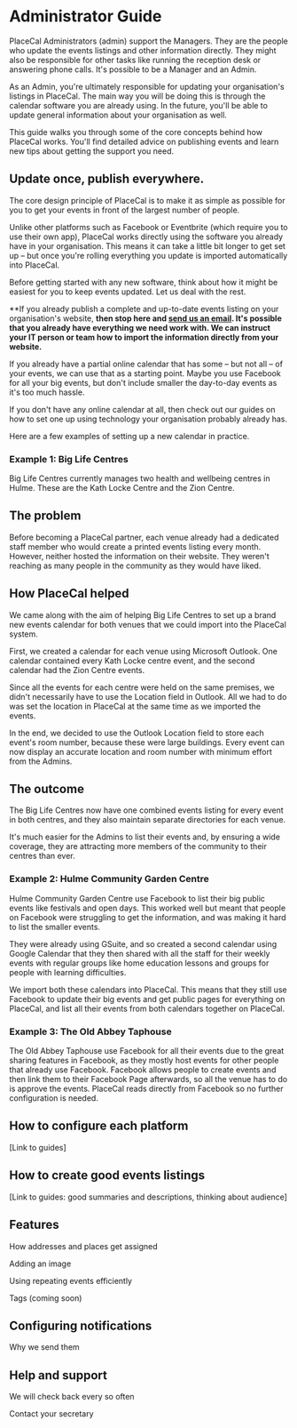 # Administrator Guide

PlaceCal Administrators \(admin\) support the Managers. They are the people who update the events listings and other information directly. They might also be responsible for other tasks like running the reception desk or answering phone calls. It's possible to be a Manager and an Admin.

As an Admin, you're ultimately responsible for updating your organisation's listings in PlaceCal. The main way you will be doing this is through the calendar software you are already using. In the future, you'll be able to update general information about your organisation as well.

This guide walks you through some of the core concepts behind how PlaceCal works. You'll find  detailed advice on publishing events and learn new tips about getting the support you need.

## Update once, publish everywhere.

The core design principle of PlaceCal is to make it as simple as possible for you to get your events in front of the largest number of people.

Unlike other platforms such as Facebook or Eventbrite (which require you to use their own app), PlaceCal works directly using the software you already have in your organisation. This means it can take a little bit longer to get set up – but once you're rolling everything you update is imported automatically into PlaceCal.

Before getting started with any new software, think about how it might be easiest for you to keep events updated. Let us deal with the rest.

**If you already publish a complete and up-to-date events listing on your organisation's website, **then stop here and [send us an email](mailto:support@placecal.org). It's possible that you already have everything we need work with. We can instruct your IT person or team how to import the information directly from your website.**

If you already have a partial online calendar that has some – but not all – of your events, we can use that as a starting point. Maybe you use Facebook for all your big events, but don't include smaller the day-to-day events as it's too much hassle.

If you don't have any online calendar at all, then check out our guides on how to set one up using technology your organisation probably already has.

Here are a few examples of setting up a new calendar in practice.

### Example 1: Big Life Centres

Big Life Centres currently manages two health and wellbeing centres in Hulme. These are the Kath Locke Centre and the Zion Centre.

## The problem

Before becoming a PlaceCal partner, each venue already had a dedicated staff member who would create a printed events listing every month. However, neither hosted the information on their website. They weren't reaching as many people in the community as they would have liked.

## How PlaceCal helped

We came along with the aim of helping Big Life Centres to set up a brand new events calendar for both venues that we could import into the PlaceCal system.

First, we created a calendar for each venue using Microsoft Outlook. One calendar contained every Kath Locke centre event, and the second calendar had the Zion Centre events.

Since all the events for each centre were held on the same premises, we didn't necessarily have to use the Location field in Outlook. All we had to do was set the location in PlaceCal at the same time as we imported the events.

In the end, we decided to use the Outlook Location field to store each event's room number, because these were large buildings. Every event can now display an accurate location and room number with minimum effort from the Admins.

## The outcome

The Big Life Centres now have one combined events listing for every event in both centres, and they also maintain separate directories for each venue.

It's much easier for the Admins to list their events and, by ensuring a wide coverage, they are attracting more members of the community to their centres than ever.

### Example 2: Hulme Community Garden Centre

Hulme Community Garden Centre use Facebook to list their big public events like festivals and open days. This worked well but meant that people on Facebook were struggling to get the information, and was making it hard to list the smaller events.

They were already using GSuite, and so created a second calendar using Google Calendar that they then shared with all the staff for their weekly events with regular groups like home education lessons and groups for people with learning difficulties.

We import both these calendars into PlaceCal. This means that they still use Facebook to update their big events and get public pages for everything on PlaceCal, and list all their events from both calendars together on PlaceCal.

### Example 3: The Old Abbey Taphouse

The Old Abbey Taphouse use Facebook for all their events due to the great sharing features in Facebook, as they mostly host events for other people that already use Facebook. Facebook allows people to create events and then link them to their Facebook Page afterwards, so all the venue has to do is approve the events. PlaceCal reads directly from Facebook so no further configuration is needed.

## How to configure each platform

\[Link to guides\]

## How to create good events listings

\[Link to guides: good summaries and descriptions, thinking about audience\]

## Features

How addresses and places get assigned

Adding an image

Using repeating events efficiently

Tags \(coming soon\)

## Configuring notifications

Why we send them

## Help and support

We will check back every so often

Contact your secretary
